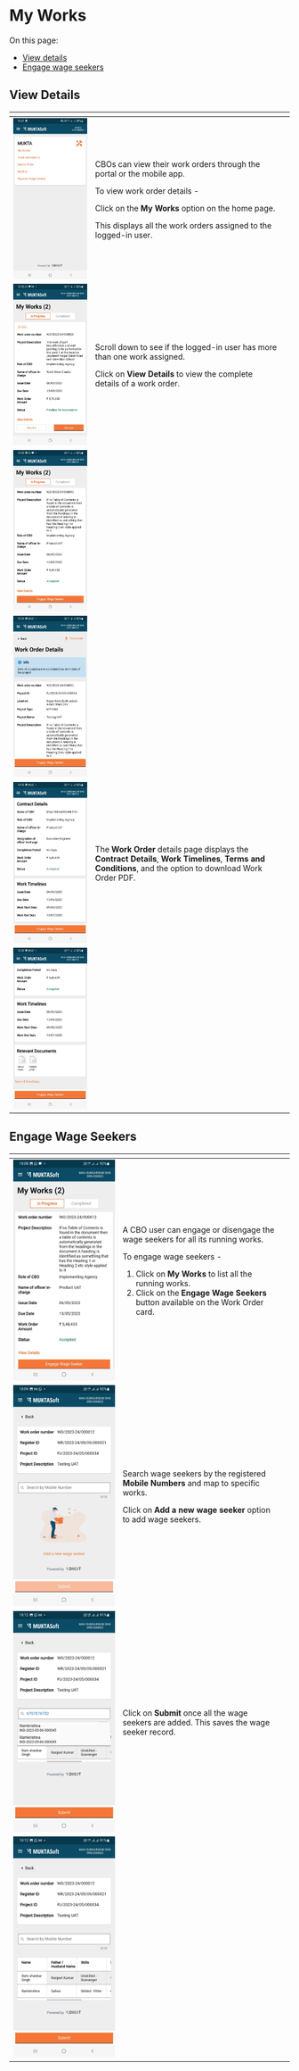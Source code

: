 # My Works

On this page:

* [View details](my-works.md#view-details)
* [Engage wage seekers](my-works.md#engage-wage-seekers)

## **View Details**

<table data-card-size="large" data-view="cards"><thead><tr><th></th><th></th><th></th></tr></thead><tbody><tr><td><img src="../../../../.gitbook/assets/image (4).png" alt=""></td><td><p>CBOs can view their work orders through the portal or the mobile app.</p><p>To view work order details - </p><p>Click on the <strong>My Works</strong> option on the home page. </p><p>This displays all the work orders assigned to the logged-in user.</p></td><td></td></tr><tr><td><img src="../../../../.gitbook/assets/image (56).png" alt=""></td><td><p>Scroll down to see if the logged-in user has more than one work assigned.</p><p>Click on <strong>View Details</strong> to view the complete details of a work order.</p></td><td></td></tr><tr><td><img src="../../../../.gitbook/assets/image (57).png" alt=""></td><td></td><td></td></tr><tr><td><img src="../../../../.gitbook/assets/image (60).png" alt=""></td><td></td><td></td></tr><tr><td><img src="../../../../.gitbook/assets/image (61) (1).png" alt=""></td><td>The <strong>Work Order</strong> details page displays the <strong>Contract Details</strong>, <strong>Work Timelines</strong>, <strong>Terms and Conditions</strong>, and the option to download Work Order PDF.</td><td></td></tr><tr><td><img src="../../../../.gitbook/assets/image (66).png" alt=""></td><td></td><td></td></tr></tbody></table>

## **Engage Wage Seekers**

<table data-card-size="large" data-view="cards"><thead><tr><th></th><th></th><th></th></tr></thead><tbody><tr><td><img src="../../../../.gitbook/assets/image.png" alt=""></td><td><p>A CBO user can engage or disengage the wage seekers for all its running works.</p><p>To engage wage seekers -</p><ol><li>Click on <strong>My Works</strong> to list all the running works.</li><li>Click on the <strong>Engage Wage Seekers</strong> button available on the Work Order card.</li></ol></td><td></td></tr><tr><td><img src="../../../../.gitbook/assets/image (59).png" alt=""></td><td><p>Search wage seekers by the registered <strong>Mobile Numbers</strong> and map to specific works. </p><p>Click on <strong>Add a new wage seeker</strong> option to add wage seekers.</p></td><td></td></tr><tr><td><img src="../../../../.gitbook/assets/image (3).png" alt=""></td><td>Click on <strong>Submit</strong> once all the wage seekers are added. This saves the wage seeker record.</td><td></td></tr><tr><td><img src="../../../../.gitbook/assets/image (65) (1).png" alt=""></td><td></td><td></td></tr></tbody></table>
